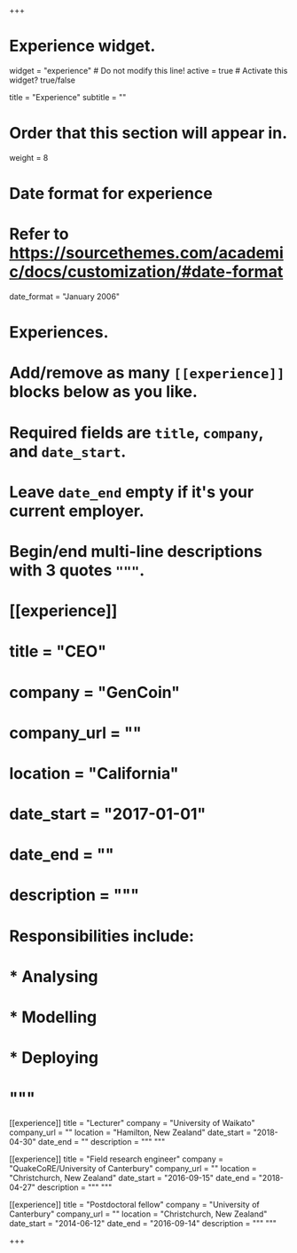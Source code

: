 +++
# Experience widget.
widget = "experience"  # Do not modify this line!
active = true  # Activate this widget? true/false

title = "Experience"
subtitle = ""

# Order that this section will appear in.
weight = 8

# Date format for experience
#   Refer to https://sourcethemes.com/academic/docs/customization/#date-format
date_format = "January 2006"

# Experiences.
#   Add/remove as many `[[experience]]` blocks below as you like.
#   Required fields are `title`, `company`, and `date_start`.
#   Leave `date_end` empty if it's your current employer.
#   Begin/end multi-line descriptions with 3 quotes `"""`.
# [[experience]]
#   title = "CEO"
#   company = "GenCoin"
#   company_url = ""
#   location = "California"
#   date_start = "2017-01-01"
#   date_end = ""
#   description = """
#   Responsibilities include:
#   
#   * Analysing
#   * Modelling
#   * Deploying
#   """

[[experience]]
  title = "Lecturer"
  company = "University of Waikato"
  company_url = ""
  location = "Hamilton, New Zealand"
  date_start = "2018-04-30"
  date_end = ""
  description = """ """

[[experience]]
  title = "Field research engineer"
  company = "QuakeCoRE/University of Canterbury"
  company_url = ""
  location = "Christchurch, New Zealand"
  date_start = "2016-09-15"
  date_end = "2018-04-27"
  description = """ """

[[experience]]
  title = "Postdoctoral fellow"
  company = "University of Canterbury"
  company_url = ""
  location = "Christchurch, New Zealand"
  date_start = "2014-06-12"
  date_end = "2016-09-14"
  description = """ """


+++
